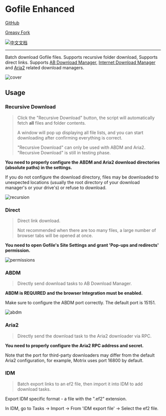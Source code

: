 # Gofile Enhanced

[GitHub](https://github.com/ewigl/gofile-enhanced)

[Greasy Fork](https://greasyfork.org/scripts/515250)

[![中文文档](https://img.shields.io/badge/中文文档-blue)](https://github.com/ewigl/gofile-enhanced/blob/main/README_CN.md)

---

Batch download Gofile files. Supports recursive folder download, Supports direct links. Supports [AB Download Manager](https://github.com/amir1376/ab-download-manager), [Internet Download Manager](https://www.internetdownloadmanager.com/) and [Aria2](https://github.com/aria2/aria2) related download managers.

![cover](https://github.com/user-attachments/assets/4b3059dc-5f87-490d-91c0-10a0ee9c26cf)

## Usage

### Recursive Download

> Click the "Recursive Download" button, the script will automatically fetch **all** files and folder contents.
>
> A window will pop up displaying all file lists, and you can start downloading after confirming everything is correct.
>
> "Recursive Download" can only be used with ABDM and Aria2. "Recursive Download" is still in testing phase.

**You need to properly configure the ABDM and Aria2 download directories (absolute paths) in the settings.**

If you do not configure the download directory, files may be downloaded to unexpected locations (usually the root directory of your download manager's or your drive's) or refuse to download.

![recursion](https://github.com/user-attachments/assets/3d1aaa20-d889-4070-8018-33e7129ba9a9)

### Direct

> Direct link download.
>
> Not recommended when there are too many files, a large number of browser tabs will be opened at once.

**You need to open Gofile's Site Settings and grant 'Pop-ups and redirects' permission.**

![permissions](https://github.com/user-attachments/assets/4676339f-f33f-46e1-92a0-08bb2d65a9c1)

### ABDM

> Directly send download tasks to AB Download Manager.

**ABDM is REQUIRED and the browser Integration must be enabled.**

Make sure to configure the ABDM port correctly. The default port is 15151.

![abdm](https://github.com/user-attachments/assets/bc181f0e-b287-4cc3-b81f-a52150d28985)

### Aria2

> Directly send the download task to the Aria2 downloader via RPC.

**You need to properly configure the Aria2 RPC address and secret.**

Note that the port for third-party downloaders may differ from the default Aria2 configuration, for example, Motrix uses port 16800 by default.

### IDM

> Batch export links to an ef2 file, then import it into IDM to add download tasks.

Export IDM specific format - a file with the ".ef2" extension.

In IDM, go to Tasks -> Import -> From 'IDM export file' -> Select the ef2 file.
